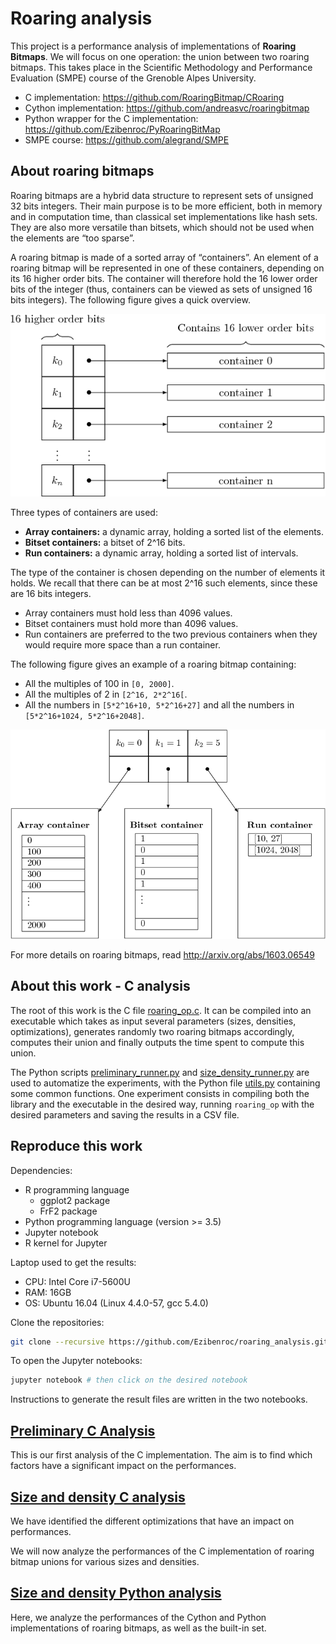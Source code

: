 # Roaring analysis

This project is a performance analysis of implementations of **Roaring Bitmaps**. We will focus on one operation: the union between two roaring bitmaps.
This takes place in the Scientific Methodology and Performance Evaluation (SMPE) course of the Grenoble Alpes University.

  - C implementation: https://github.com/RoaringBitmap/CRoaring
  - Cython implementation: https://github.com/andreasvc/roaringbitmap
  - Python wrapper for the C implementation: https://github.com/Ezibenroc/PyRoaringBitMap
  - SMPE course: https://github.com/alegrand/SMPE

## About roaring bitmaps

Roaring bitmaps are a hybrid data structure to represent sets of unsigned 32 bits integers. Their main purpose is to be more efficient, both in memory and in computation time, than classical set implementations like hash sets. They are also more versatile than bitsets, which should not be used when the elements are “too sparse”.

A roaring bitmap is made of a sorted array of “containers”. An element of a roaring bitmap will be represented in one of these containers, depending on its 16 higher order bits. The container will therefore hold the 16 lower order bits of the integer (thus, containers can be viewed as sets of unsigned 16 bits integers). The following figure gives a quick overview.

![overview of a roaring bitmap](figures/overview.png)

Three types of containers are used:

  - **Array containers:** a dynamic array, holding a sorted list of the elements.
  - **Bitset containers:** a bitset of 2^16 bits.
  - **Run containers:** a dynamic array, holding a sorted list of intervals.

The type of the container is chosen depending on the number of elements it holds. We recall that there can be at most 2^16 such elements, since these are 16 bits integers.

  - Array containers must hold less than 4096 values.
  - Bitset containers must hold more than 4096 values.
  - Run containers are preferred to the two previous containers when they would require more space than a run container.

The following figure gives an example of a roaring bitmap containing:
 - All the multiples of 100 in `[0, 2000]`.
 - All the multiples of 2 in `[2^16, 2*2^16[`.
 - All the numbers in `[5*2^16+10, 5*2^16+27]` and all the numbers in `[5*2^16+1024, 5*2^16+2048]`.

![example of roaring bitmap](figures/example.png)

For more details on roaring bitmaps, read http://arxiv.org/abs/1603.06549

## About this work - C analysis

The root of this work is the C file [roaring_op.c](roaring_op.c). It can be compiled into an executable which takes as input several parameters (sizes, densities, optimizations), generates randomly two roaring bitmaps accordingly, computes their union and finally outputs the time spent to compute this union.

The Python scripts [preliminary_runner.py](preliminary_runner.py) and [size_density_runner.py](size_density_runner.py) are used to automatize the experiments, with the Python file [utils.py](utils.py) containing some common functions. One experiment consists in compiling both the library and the executable in the desired way, running `roaring_op` with the desired parameters and saving the results in a CSV file.

## Reproduce this work

Dependencies:
  - R programming language
    * ggplot2 package
    * FrF2 package
  - Python programming language (version >= 3.5)
  - Jupyter notebook
  - R kernel for Jupyter

Laptop used to get the results:
  - CPU: Intel Core i7-5600U
  - RAM: 16GB
  - OS:  Ubuntu 16.04 (Linux 4.4.0-57, gcc 5.4.0)

Clone the repositories:
```bash
git clone --recursive https://github.com/Ezibenroc/roaring_analysis.git
```

To open the Jupyter notebooks:
```bash
jupyter notebook # then click on the desired notebook
```

Instructions to generate the result files are written in the two notebooks.

## [Preliminary C Analysis](preliminary_analysis.ipynb)

This is our first analysis of the C implementation. The aim is to find which factors have a significant impact on the performances.

## [Size and density C analysis](size_density_analysis.ipynb)

We have identified the different optimizations that have an impact on performances.

We will now analyze the performances of the C implementation of roaring bitmap unions for various sizes and densities.

## [Size and density Python analysis](python_analysis.ipynb)

Here, we analyze the performances of the Cython and Python implementations of roaring bitmaps, as well as the built-in set.

